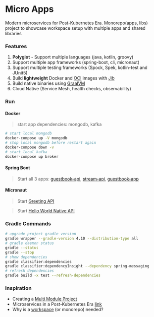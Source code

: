 Micro Apps
==========
Modern microservices for Post-Kubernetes Era.
Monorepo(apps, libs) project to showcase workspace setup with multiple apps and shared libraries

### Features
1. **Polyglot** - Support multiple languages (java, kotlin, groovy)
2. Support multiple app frameworks (spring-boot, cli, micronaut)
3. Support multiple testing frameworks (Spock, Spek, kotlin-test and JUnit5) 
4. Build **lightweight** Docker and [OCI](https://github.com/opencontainers/image-spec) images with [Jib](https://github.com/GoogleContainerTools/jib)
5. Build native binaries using [GraalVM](https://www.graalvm.org/)
6. Cloud Native (Service Mesh, health checks, observability)


### Run

#### Docker
> start app dependencies: mongodb, kafka 
```bash
# start local mongodb
docker-compose up -V mongodb
# stop local mongodb before restart again
docker-compose down -v
# start local kafka
docker-compose up broker
```

#### Spring Boot
> Start all 3 apps: [guestbook-api](./apps/guestbook-api/), [stream-api](./apps/stream-api/), [guestbook-app](./apps/guestbook-app/) 

#### Micronaut
> Start [Greeting API](./apps/greeting-api/)

> Start [Hello World Native API](./apps/hello-world-native/)

### Gradle Commands
```bash
# upgrade project gradle version
gradle wrapper --gradle-version 4.10 --distribution-type all
# gradle daemon status 
gradle --status
gradle --stop
# show dependencies
gradle classifier:dependencies
gradle classifier:dependencyInsight --dependency spring-messaging
# refresh dependencies
gradle build -x test --refresh-dependencies 
```


### Inspiration 
* Creating a [Multi Module Project](https://spring.io/guides/gs/multi-module/)
* Microservices in a Post-Kubernetes Era [link](https://www.infoq.com/articles/microservices-post-kubernetes)
* Why is a [workspace](https://nrwl.io/nx/why-a-workspace) (or monorepo) needed? 
